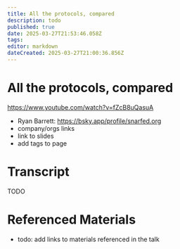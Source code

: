 ```yaml
---
title: All the protocols, compared
description: todo
published: true
date: 2025-03-27T21:53:46.058Z
tags: 
editor: markdown
dateCreated: 2025-03-27T21:00:36.856Z
---
```


# All the protocols, compared
https://www.youtube.com/watch?v=fZcB8uQasuA
- Ryan Barrett: https://bsky.app/profile/snarfed.org
- company/orgs links
- link to slides
- add tags to page

# Transcript
TODO

# Referenced Materials
- todo: add links to materials referenced in the talk